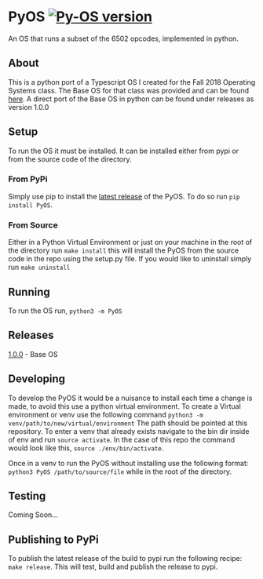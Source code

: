 # PyOS [![Py-OS version](https://img.shields.io/pypi/v/Py-OS)](https://pypi.org/project/Py-OS)
An OS that runs a subset of the 6502 opcodes, implemented in python. 

## About

This is a python port of a Typescript OS I created for the Fall 2018 Operating Systems class. The Base OS for that class was provided and can be found [here](https://github.com/AlanClasses/TSOS). A direct port of the Base OS in python can be found under releases as version 1.0.0

## Setup
To run the OS it must be installed. It can be installed either from pypi or from the source code of the directory.

### From PyPi

Simply use pip to install the [latest release](https://pypi.org/project/PyOS/) of the PyOS. To do so run `pip install PyOS`. 

### From Source

Either in a Python Virtual Environment or just on your machine in the root of the directory run `make install` this will install the PyOS from the source code in the repo using the setup.py file. If you would like to uninstall simply run `make uninstall`

## Running

To run the OS run, `python3 -m PyOS`

## Releases

[1.0.0](https://github.com/dgisolfi/PyOS/releases/tag/1.0.0) - Base OS

## Developing

To develop the PyOS it would be a nuisance to install each time a change is made, to avoid this use a python virtual environment. To create a Virtual environment or venv use the following command `python3 -m venv/path/to/new/virtual/environment` The path should be pointed at this repository. To enter a venv that already exists navigate to the bin dir inside of env and run `source activate`. In the case of this repo the command would look like this, `source ./env/bin/activate`.

Once in a venv to run the PyOS without installing use the following format: `python3 PyOS /path/to/source/file` while in the root of the directory.

## Testing

Coming Soon... 

## Publishing to PyPi

To publish the latest release of the build to pypi run the following recipe: `make release`. This will test, build and publish the release to pypi.